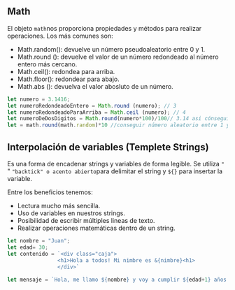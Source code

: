 ## Math

El objeto `math`nos proporciona propiedades y métodos para realizar operaciones. Los más comunes son:

- Math.random(): devuelve un número pseudoaleatorio entre 0 y 1. 
- Math.round (): devuelve el valor de un número redondeado al número entero más cercano. 
- Math.ceil(): redondea para arriba. 
- Math.floor(): redondear para abajo.
- Math.abs (): devuelva el valor abosluto de un número. 

```js
let numero = 3.1416;
let numeroRedondeadoEntero = Math.round (numero); // 3
let numeroRedondeadoParaArriba = Math.ceil (numero); // 4
let numeroDeDosDigitos = Math.round(numero*100)/100// 3.14 asi cónseguimos dos dígitos 
let = math.round(math.random)*10 //conseguir número aleatorio entre 1 y 10
```

## Interpolación de variables (Templete Strings)

Es una forma de encadenar strings y variables de forma legible. Se utiliza ` " ` " `"backtick" o acento abierto`para delimitar el string y `${}` para insertar la variable.

Entre los beneficios tenemos:
- Lectura mucho más sencilla.
- Uso de variables en nuestros strings.
- Posibilidad de escribir múltiples lineas de texto.
- Realizar operaciones matemáticas dentro de un string.

```js
let nombre = "Juan";
let edad= 30;
let contenido = `<div class="caja">
                <h1>Hola a todos! Mi nimbre es &{nimbre}<h1>
                </div>`
            
let mensaje = `Hola, me llamo ${nombre} y voy a cumplir ${edad+1} años!`;

```